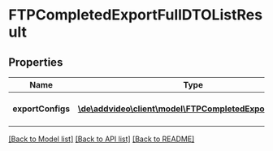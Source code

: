 # FTPCompletedExportFullDTOListResult

## Properties
Name | Type | Description | Notes
------------ | ------------- | ------------- | -------------
**exportConfigs** | [**\de\addvideo\client\model\FTPCompletedExportFullDTO[]**](FTPCompletedExportFullDTO.md) | List of entity objects. | 

[[Back to Model list]](../README.md#documentation-for-models) [[Back to API list]](../README.md#documentation-for-api-endpoints) [[Back to README]](../README.md)


